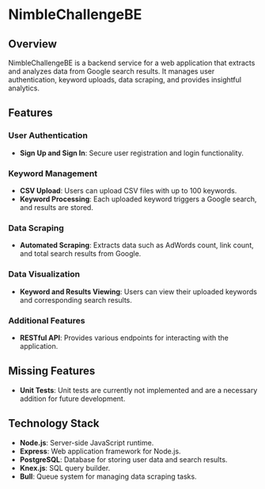 # NimbleChallengeBE

## Overview

NimbleChallengeBE is a backend service for a web application that extracts and analyzes data from Google search results. It manages user authentication, keyword uploads, data scraping, and provides insightful analytics.

## Features

### User Authentication
- **Sign Up and Sign In**: Secure user registration and login functionality.

### Keyword Management
- **CSV Upload**: Users can upload CSV files with up to 100 keywords.
- **Keyword Processing**: Each uploaded keyword triggers a Google search, and results are stored.

### Data Scraping
- **Automated Scraping**: Extracts data such as AdWords count, link count, and total search results from Google.

### Data Visualization
- **Keyword and Results Viewing**: Users can view their uploaded keywords and corresponding search results.

### Additional Features
- **RESTful API**: Provides various endpoints for interacting with the application.

## Missing Features
- **Unit Tests**: Unit tests are currently not implemented and are a necessary addition for future development.

## Technology Stack
- **Node.js**: Server-side JavaScript runtime.
- **Express**: Web application framework for Node.js.
- **PostgreSQL**: Database for storing user data and search results.
- **Knex.js**: SQL query builder.
- **Bull**: Queue system for managing data scraping tasks.
